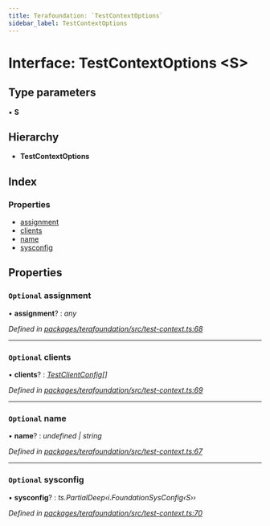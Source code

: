 ```yaml
---
title: Terafoundation: `TestContextOptions`
sidebar_label: TestContextOptions
---
```


# Interface: TestContextOptions <**S**>

## Type parameters

▪ **S**

## Hierarchy

* **TestContextOptions**

## Index

### Properties

* [assignment](testcontextoptions.md#optional-assignment)
* [clients](testcontextoptions.md#optional-clients)
* [name](testcontextoptions.md#optional-name)
* [sysconfig](testcontextoptions.md#optional-sysconfig)

## Properties

### `Optional` assignment

• **assignment**? : *any*

*Defined in [packages/terafoundation/src/test-context.ts:68](https://github.com/terascope/teraslice/blob/78714a985/packages/terafoundation/src/test-context.ts#L68)*

___

### `Optional` clients

• **clients**? : *[TestClientConfig](testclientconfig.md)[]*

*Defined in [packages/terafoundation/src/test-context.ts:69](https://github.com/terascope/teraslice/blob/78714a985/packages/terafoundation/src/test-context.ts#L69)*

___

### `Optional` name

• **name**? : *undefined | string*

*Defined in [packages/terafoundation/src/test-context.ts:67](https://github.com/terascope/teraslice/blob/78714a985/packages/terafoundation/src/test-context.ts#L67)*

___

### `Optional` sysconfig

• **sysconfig**? : *ts.PartialDeep‹i.FoundationSysConfig‹S››*

*Defined in [packages/terafoundation/src/test-context.ts:70](https://github.com/terascope/teraslice/blob/78714a985/packages/terafoundation/src/test-context.ts#L70)*
